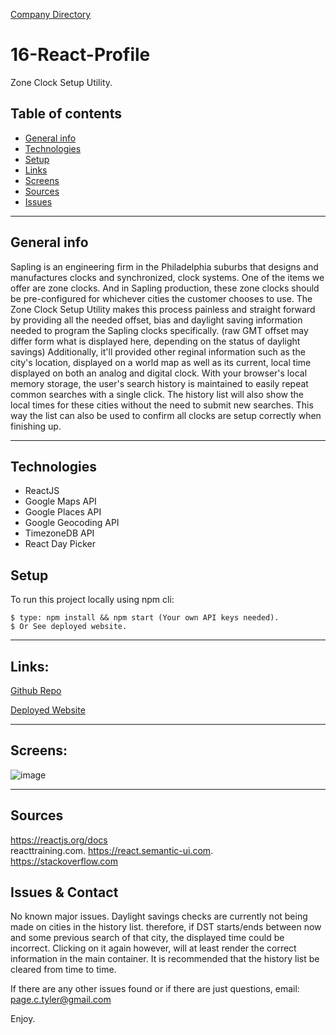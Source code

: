 [Company Directory](https://page-tyler.herokuapp.com/contact)


# 16-React-Profile

Zone Clock Setup Utility.

## Table of contents
* [General info](#general-info)
* [Technologies](#technologies)
* [Setup](#setup)
* [Links](#links)
* [Screens](#screen-grabs)
* [Sources](#sources)
* [Issues](#issues)

___

## General info
Sapling is an engineering firm in the Philadelphia suburbs that designs and manufactures clocks and synchronized, clock systems.  One of the items we offer are zone clocks.  And in Sapling production, these zone clocks should be pre-configured for whichever cities the customer chooses to use. The Zone Clock Setup Utility makes this process painless and straight forward by providing all the needed offset, bias and daylight saving information needed to program the Sapling clocks specifically. (raw GMT offset may differ form what is displayed here, depending on the status of daylight savings)  Additionally, it'll provided other reginal information such as the city's location, displayed on a world map as well as its current, local time displayed on both an analog and digital clock.  With your browser's local memory storage, the user's search history is maintained to easily repeat common searches with a single click. The history list will also show the local times for these cities without the need to submit new searches.  This way the list can also be used to confirm all clocks are setup correctly when finishing up. 
___

## Technologies
* ReactJS
* Google Maps API
* Google Places API
* Google Geocoding API
* TimezoneDB API
* React Day Picker

	
## Setup
To run this project locally using npm cli:
```
$ type: npm install && npm start (Your own API keys needed).
$ Or See deployed website.  
```
___

## Links:

[Github Repo](https://github.com/drthisguy/zoneclock-utility)

[Deployed Website](https://sapling-zoneclocks.herokuapp.com/)

___

## Screens:
![image](https://user-images.githubusercontent.com/48693333/87196215-ebe2a100-c2c7-11ea-9420-01662a02565d.png)
___

## Sources
https://reactjs.org/docs  
reacttraining.com. 
https://react.semantic-ui.com.  
https://stackoverflow.com


## Issues & Contact

No known major issues. Daylight savings checks are currently not being made on cities in the history list.  therefore, if DST starts/ends between now and some previous search of that city, the displayed time could be incorrect. Clicking on it again however, will at least render the correct information in the main container.  It is recommended that the history list be cleared from time to time.  

If there are any other issues found or if there are just questions, email:  
page.c.tyler@gmail.com 

Enjoy.
